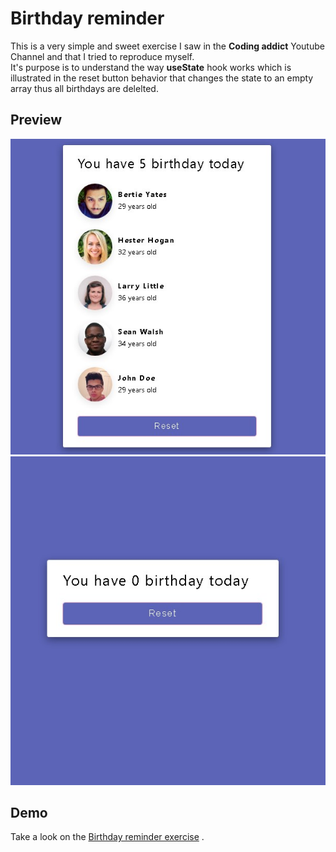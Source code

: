 # Birthday reminder
This is a very simple and sweet exercise I saw in the **Coding addict** Youtube Channel and that I tried to reproduce myself.  
It's purpose is to understand the way **useState** hook works which is illustrated in the reset button behavior that changes the state to an empty array thus all birthdays are delelted.  
## Preview  
![preview before](https://github.com/fedilayoub/birthday-reminder-reactjs/blob/master/images/preview-before.jpg)  
![preview after](https://github.com/fedilayoub/birthday-reminder-reactjs/blob/master/images/preview-after.jpg)  
## Demo  
Take a look on the [Birthday reminder exercise](https://fedilayoub.github.io/birthday-reminder-reactjs) .
